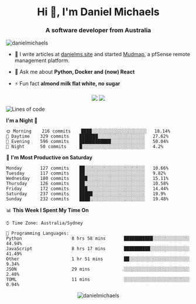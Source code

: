 <h1 align="center">Hi 👋, I'm Daniel Michaels</h1>
<h3 align="center">A software developer from Australia</h3>
<p align="left"> <img src="https://komarev.com/ghpvc/?username=danielmichaels" alt="danielmichaels" /> </p>

- 📝 I write articles at [danielms.site](https://danielms.site) and started [Mudmap](https://mudmap.io?ref=danielmichaels), a pfSense remote management platform.

- 💬 Ask me about **Python, Docker and (now) React**

- ⚡ Fun fact **almond milk flat white, no sugar**

<p align="center">
<a href="https://twitter.com/dansult" target="_blank"><img align="center" src="https://img.shields.io/badge/twitter-%231DA1F2.svg?&style=for-the-badge&logo=twitter&logoColor=white"></a>
<a href="https://linkedin.com/in/daniel-michaels" target="_blank"><img align="center" src="https://img.shields.io/badge/linkedin-%230077B5.svg?&style=for-the-badge&logo=linkedin&logoColor=white"></a>
</p>

<!--START_SECTION:waka-->
![Lines of code](https://img.shields.io/badge/From%20Hello%20World%20I%27ve%20Written-377864%20lines%20of%20code-blue)

**I'm a Night 🦉** 

```text
🌞 Morning    216 commits    ████░░░░░░░░░░░░░░░░░░░░░   18.14% 
🌆 Daytime    329 commits    ███████░░░░░░░░░░░░░░░░░░   27.62% 
🌃 Evening    596 commits    ████████████░░░░░░░░░░░░░   50.04% 
🌙 Night      50 commits     █░░░░░░░░░░░░░░░░░░░░░░░░   4.2%

```
📅 **I'm Most Productive on Saturday** 

```text
Monday       127 commits    ██░░░░░░░░░░░░░░░░░░░░░░░   10.66% 
Tuesday      117 commits    ██░░░░░░░░░░░░░░░░░░░░░░░   9.82% 
Wednesday    180 commits    ███░░░░░░░░░░░░░░░░░░░░░░   15.11% 
Thursday     126 commits    ██░░░░░░░░░░░░░░░░░░░░░░░   10.58% 
Friday       172 commits    ███░░░░░░░░░░░░░░░░░░░░░░   14.44% 
Saturday     237 commits    █████░░░░░░░░░░░░░░░░░░░░   19.9% 
Sunday       232 commits    ████░░░░░░░░░░░░░░░░░░░░░   19.48%

```


📊 **This Week I Spent My Time On** 

```text
⌚︎ Time Zone: Australia/Sydney

💬 Programming Languages: 
Python                   8 hrs 58 mins       ███████████░░░░░░░░░░░░░░   44.94% 
JavaScript               8 hrs 17 mins       ██████████░░░░░░░░░░░░░░░   41.49% 
Other                    1 hr 51 mins        ██░░░░░░░░░░░░░░░░░░░░░░░   9.34% 
JSON                     29 mins             ░░░░░░░░░░░░░░░░░░░░░░░░░   2.48% 
TOML                     11 mins             ░░░░░░░░░░░░░░░░░░░░░░░░░   0.94%

```


<!--END_SECTION:waka-->

<p align="center"> <img src="https://github-readme-stats.vercel.app/api?username=danielmichaels&show_icons=true" alt="danielmichaels" /> </p>


